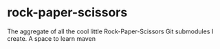 # rock-paper-scissors
The aggregate of all the cool little Rock-Paper-Scissors Git submodules I create.
A space to learn maven
